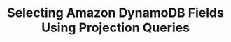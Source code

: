 ---
title: Selecting Amazon DynamoDB Fields Using Projection Queries
keywords: dynamodb, amazon dynamodb, whitelisting, blacklisting, field selection, column selection
permalink: /integrations/databases/amazon-dynamodb/field-selection-using-projection-queries
summary: "Specify or restrict the data Stitch replicates for Amazon DynamoDB tables using projection expressions."
input: false

layout: general
toc: false
key: "dynamodb-projection-queries"

display_name: "DynamoDB"
name: "dynamodb"

this-version: "1.0"

intro: |
  {% include misc/data-files.html %}

  In Stitch's Amazon DynamoDB integration, projection expressions serve as a method for selecting individual fields for replication. This is equivalent to [column selection]({{ link.replication.syncing | prepend: site.baseurl }}) in other integrations.

  By specifying a projection expression, you can replicate only the data you need for each table in your DynamoDB integration.

  In this guide, we'll cover:

  {% for section in page.sections %}
  - [{{ section.summary | flatify }}](#{{ section.anchor }})
  {% endfor %}

sections:
  - title: "Feature availability"
    anchor: "feature-availability"
    summary: "What versions of the {{ page.display_name }} integration this feature is available for"
    content: |
      {% include shared/integrations/projection-column-selection.html type="feature-availability" %}

  - title: "What are projection expressions?"
    anchor: "what-are-projection-queries"
    summary: "What projection expressions are"
    content: |
      {% include shared/integrations/projection-column-selection.html type="what-are-projection-queries" %}

  - title: "Projection expression requirements for Stitch"
    anchor: "projection-query-stitch-requirements"
    summary: "The requirements for projection expressions in Stitch"
    content: |
      Projection expressions are compatible with any of Stitch's Replication Methods, including Log-based Incremental.

      Projection expressions entered into Stitch must include the table's hash key. They cannot include condition expressions.

      Projection expressions that don't meet the above criteria will result in [errors during extraction](#error-troubleshooting).

  - title: "Defining a projection expression in Stitch"
    anchor: "defining-projection-query-in-stitch"
    summary: "How to define a projection expression in Stitch"
    content: |
      {% for subsection in section.subsections %}
      - [{{ subsection.title }}](#{{ subsection.anchor }})
      {% endfor %}
    subsections:
      - title: "Adding a new projection expression"
        anchor: "adding-new-projection-query"
        content: |
          {% include shared/integrations/projection-column-selection.html type="adding-new-projection-query" %}

      - title: "Modifying an existing projection expression"
        anchor: "modifying-existing-projection-query"
        content: |
          {% include shared/integrations/projection-column-selection.html type="modifying-existing-projection-query" %}

  - title: "Example projection expressions"
    anchor: "example-projection-queries"
    summary: "Some example projection queries"
    data:
      - name: "Finn"
        is_active: true
        details: |
          age: 15, type: human
        acquaintances: |
          - Jake
          - Ice King
        acquaintances-list: |
          - Ice King
      - name: "Jake"
        is_active: true
        details: |
          age: 6, type: dog
        acquaintances: |
          - Finn
          - Lady
        acquaintances-list: |
          - Lady
      - name: "Bubblegum"
        is_active: false
        details: |
          age: 16, type: princess
        acquaintances: |
          - Finn
          - Bubblegum
        acquaintances-list: |
          - Bubblegum
      - name: "Lady"
        is_active: true
        details: |
          age: 50, type: unicorn
        acquaintances: |
          - Jake
          - Finn
        acquaintances-list: |
          - Finn
      - name: "Ice King"
        is_active: false
        details: |
          age: 900, type: king
        acquaintances: |
          - Finn
          - Bubblegum
        acquaintances-list: |
          - Bubblegum
    examples:
      - title: "Return only specified fields"
        description: |
          Return only the specified fields (`name`, `is_active`) in the `customers` table. If including multiple fields, separate them with a comma.
        projection-query: |
          ```json
          "name, is_active"
          ```
        sql: |
          ```sql
          SELECT name,
                 is_active
            FROM customers
          ```
        results: |
          {% assign results = section.data %}
          {% assign attributes = "name|is_active" | split:"|" %}

      - title: "Return specified fields in a map element"
        description: |
          Using [dot notation]({{ site.data.taps.links.dynamodb.accessing-elements  }}){:target="new"}, return specified fields in a map element. This is formatted as `"<map_element_name>.<field>"`

          In this example, the expression would return the top-level `name` field and `age` and `type` fields from the `details` map.

          Refer to [{{ page.display_name }}'s documentation]({{ site.data.taps.links.dynamodb.expressions-attributes }}){:target="new"} for more examples of dot notation for map elements.
        projection-query: |
          ```json
          "name, details.age, details.type"
          ```
        sql: |
          In destinations - like Snowflake - that also use dot notation to query nested data, the query might look like this:

          ```sql
          SELECT name,
                 "details.age",
                 "details.type"
            FROM customers
           ```
        results: |
          {% assign results = section.data %}
          {% assign attributes = "name|details" | split:"|" %}

      - title: "Return specified fields in a list element"
        description: |
          To access an element in a list, use [the dereference operator]({{ site.data.taps.links.dynamodb.accessing-elements }}){:target="new"} (`[n]`), where `n` is the number of the element in the list. This is formatted as `"<list_element_name>[n]"`

          In this example, the expression would return the top-level `name` field and second element from the `acquaintances` list.

          Refer to [{{ page.display_name }}'s documentation]({{ site.data.taps.links.dynamodb.expressions-attributes }}){:target="new"} for more examples of accessing fields in lists.
        projection-query: |
          ```json
          "name, acquaintances[1]"
          ```
        results: |
          {% assign results = section.data %}
          {% assign attributes = "name|acquaintances-list" | split:"|" %}
    content: |
      In this section, we'll look at some example projection expressions and their SQL equivalents.

      - [Example table data](#example-table-data)
      {% for example in section.examples %}
      - [{{ example.title }}](#{{ example.title | slugify }})
      {% endfor %}

      ### Example table data {#example-table-data}

      The examples use data from a table named `customers`, which contains the following documents:

      {% assign results = section.data %}
      {% assign headings = "name (string)|is_active (boolean)|details (object)|acquaintances (array)" | split:"|" %}
      {% assign attributes = "name|is_active|details|acquaintances" | split:"|" %}

      <table class="attribute-list" style="margin-top: 0px;">
      <tr>
      {% for heading in headings %}
      <td width="15%; fixed"><strong>{{ heading }}</strong></td>
      {% endfor %}
      </tr>
      {% for result in results %}
      <tr>
      {% for attribute in attributes %}
      <td>
      {{ result[attribute] | markdownify }}
      </td>
      {% endfor %}
      </tr>
      {% endfor %}
      </table>

      {% assign example-attributes = "projection-query|sql|results" | split: "|" %}

      {% for example in section.examples %}
      ### {{ example.title }} {#{{ example.title | slugify }}}

      {{ example.description | flatify }}

      <table class="attribute-list">
      {% for attribute in example-attributes %}
      {% if example[attribute] %}
      <tr>
      <td width="20%; fixed" align="right">
      <strong>{{ attribute | replace:"-"," " | capitalize | replace:"Sql","SQL" }}</strong>
      </td>

      <td>
      {% case attribute %}
      {% when 'results' %}

      {{ example[attribute] | flatify }}

      <table class="attribute-list" style="margin-top: 0px;">
      <tr>
      {% for attribute in attributes %}
      <td><strong>{{ attribute | remove: "-list" }}</strong></td>
      {% endfor %}
      </tr>
      {% for result in results %}
      <tr>
      {% for attribute in attributes %}
      <td>
      {{ result[attribute] | markdownify }}
      </td>
      {% endfor %}
      </tr>
      {% endfor %}
      </table>

      {% else %}
      {{ example[attribute] | flatify | markdownify }}
      {% endcase %}
      </td>

      </tr>
      {% endif %}
      {% endfor %}
      </table>
      {% endfor %}

  - title: "Error troubleshooting"
    anchor: "error-troubleshooting"
    summary: "How to troubleshoot projection expression errors"
    content: |
      If a table's projection expression doesn't meet [Stitch's requirements](#projection-query-stitch-requirements), a critical error will arise during Extraction. Extractions will not be successful until the issue is resolved.

  - title: "Resources"
    anchor: "projection-query-resources"
    summary: "Additional resources for projection queries"
    content: |
      - [{{ page.display_name }} projection expression documentation]({{ site.data.taps.links.dynamodb.projection-expressions }}){:target="new"}

      ---
---